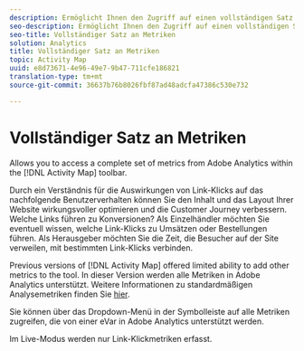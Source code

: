 ```yaml
---
description: Ermöglicht Ihnen den Zugriff auf einen vollständigen Satz von Metriken aus Adobe Analytics in der [!DNL Activity Map]-Symbolleiste.
seo-description: Ermöglicht Ihnen den Zugriff auf einen vollständigen Satz von Metriken aus Adobe Analytics in der [!DNL Activity Map]-Symbolleiste.
seo-title: Vollständiger Satz an Metriken
solution: Analytics
title: Vollständiger Satz an Metriken
topic: Activity Map
uuid: e8d73671-4e96-49e7-9b47-711cfe186821
translation-type: tm+mt
source-git-commit: 36637b76b8026fbf87ad48adcfa47386c530e732

---
```



# Vollständiger Satz an Metriken

Allows you to access a complete set of metrics from Adobe Analytics within the [!DNL Activity Map] toolbar.

Durch ein Verständnis für die Auswirkungen von Link-Klicks auf das nachfolgende Benutzerverhalten können Sie den Inhalt und das Layout Ihrer Website wirkungsvoller optimieren und die Customer Journey verbessern. Welche Links führen zu Konversionen? Als Einzelhändler möchten Sie eventuell wissen, welche Link-Klicks zu Umsätzen oder Bestellungen führen. Als Herausgeber möchten Sie die Zeit, die Besucher auf der Site verweilen, mit bestimmten Link-Klicks verbinden.

Previous versions of [!DNL Activity Map] offered limited ability to add other metrics to the tool. In dieser Version werden alle Metriken in Adobe Analytics unterstützt. Weitere Informationen zu standardmäßigen Analysemetriken finden Sie [hier](https://marketing.adobe.com/resources/help/en_US/reference/metrics.html).

Sie können über das Dropdown-Menü in der Symbolleiste auf alle Metriken zugreifen, die von einer eVar in Adobe Analytics unterstützt werden.

Im Live-Modus werden nur Link-Klickmetriken erfasst.
